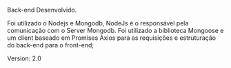 Back-end Desenvolvido.

Foi utilizado o Nodejs e Mongodb, NodeJs é o responsável pela comunicação com o Server Mongodb.
Foi utilizado a biblioteca Mongoose e um client baseado em Promises Axios para as requisições e estruturação do back-end para o front-end;

Version: 2.0